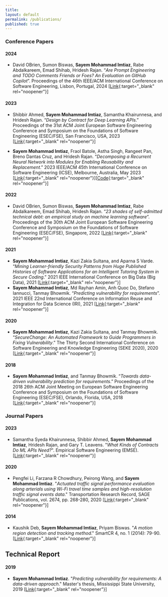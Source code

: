 ```yaml
---
title:
layout: default
permalink: /publications/
published: true
---
```


### Conference Papers

#### 2024
- David OBrien, Sumon Biswas, **Sayem Mohammad Imtiaz**, Rabe Abdalkareem, Emad Shihab, Hridesh Rajan. “*Are Prompt Engineering and TODO Comments Friends or Foes? An Evaluation on GitHub Copilot*”. Proceedings of the 46th IEEE/ACM International Conference on Software Engineering, Lisbon, Portugal, 2024 [[Link](https://sumonbis.github.io/uploads/td-copilot-ICSE24.pdf){:target="_blank" rel="noopener"}]

#### 2023
- Shibbir Ahmed, **Sayem Mohammad Imtiaz**, Samantha Khairunnesa, and Hridesh Rajan. “*Design by Contract for Deep Learning APIs*.” Proceedings of the 31st ACM Joint European Software Engineering Conference and Symposium on the Foundations of Software Engineering (ESEC/FSE), San Francisco, USA, 2023 [[Link](https://dl.acm.org/doi/abs/10.1145/3611643.3616247){:target="_blank" rel="noopener"}]

- **Sayem Mohammad Imtiaz**, Fraol Batole, Astha Singh, Rangeet Pan, Breno Dantas Cruz, and Hridesh Rajan. “*Decomposing a Recurrent Neural Network into Modules for Enabling Reusability and Replacement*.” 2023 IEEE/ACM 45th International Conference on Software Engineering (ICSE), Melbourne, Australia, May 2023 [[Link](https://ieeexplore.ieee.org/abstract/document/10172723){:target="_blank" rel="noopener"}][[Code](https://github.com/sayemimtiaz/DecomposeRNNintoModules){:target="_blank" rel="noopener"}]

#### 2022
- David OBrien, Sumon Biswas, **Sayem Mohammad Imtiaz**, Rabe Abdalkareem, Emad Shihab, Hridesh Rajan. “*23 shades of self-admitted technical debt: an empirical study on machine learning software*”. Proceedings of the 30th ACM Joint European Software Engineering Conference and Symposium on the Foundations of Software Engineering (ESEC/FSE), Singapore, 2022 [[Link](https://dl.acm.org/doi/abs/10.1145/3540250.3549088){:target="_blank" rel="noopener"}]

#### 2021
- **Sayem Mohammad Imtiaz**, Kazi Zakia Sultana, and Aparna S Varde. “*Mining Learner-friendly Security Patterns from Huge Published Histories of Software Applications for an Intelligent Tutoring System in Secure Coding*.” 2021 IEEE International Conference on Big Data (Big Data), 2021 [[Link](https://ieeexplore.ieee.org/abstract/document/9671757/){:target="_blank" rel="noopener"}]
- **Sayem Mohammad Imtiaz**, Md Rayhan Amin, Anh Quoc Do, Stefano Iannucci, Tanmay Bhowmik. “*Predicting vulnerability for requirements*”. 2021 IEEE 22nd International Conference on Information Reuse and Integration for Data Science (IRI), 2021 [[Link](https://ieeexplore.ieee.org/abstract/document/9599104){:target="_blank" rel="noopener"}]


#### 2020
- **Sayem Mohammad Imtiaz**, Kazi Zakia Sultana, and Tanmay Bhowmik. “*SecureChange: An Automated Framework to Guide Programmers in Fixing Vulnerability*.” The Thirty Second International Conference on Software Engineering and Knowledge Engineering (SEKE 2020), 2020 [[Link](https://ksiresearch.org/seke/seke20paper/paper132.pdf){:target="_blank" rel="noopener"}]

#### 2018
- **Sayem Mohammad Imtiaz**, and Tanmay Bhowmik. “*Towards data-driven vulnerability prediction for requirements*.” Proceedings of the 2018 26th ACM Joint Meeting on European Software Engineering Conference and Symposium on the Foundations of Software Engineering (ESEC/FSE), Orlando, Florida, USA, 2018 [[Link](https://dl.acm.org/doi/abs/10.1145/3236024.3264836){:target="_blank" rel="noopener"}]



### Journal Papers

#### 2023
- Samantha Syeda Khairunnesa, Shibbir Ahmed, **Sayem Mohammad Imtiaz**, Hridesh Rajan, and Gary T. Leavens. "*What Kinds of Contracts Do ML APIs Need?*". Empirical Software Engineering (EMSE). [[Link](https://doi.org/10.1007/s10664-023-10320-z){:target="_blank" rel="noopener"}]


#### 2020
- Pengfei Li, Farzana R Chowdhury, Peirong Wang, and **Sayem Mohammad Imtiaz**. "*Actuated traffic signal performance evaluation along arterials using Wi-Fi travel time samples and high-resolution traffic signal events data*." Transportation Research Record, SAGE Publications, vol. 2674, pp. 268-280, 2020 [[Link](https://journals.sagepub.com/doi/pdf/10.1177/0361198120918869?casa_token=eBwZTgQQvgMAAAAA:t6Qjq2L0mQh6n8Le85UTWoqcttaR9kbD0mgP-CYaF5jUkj3EwQKZOq-WqHnZqxyuVCgWVuXp13Xc){:target="_blank" rel="noopener"}]


#### 2014
- Kaushik Deb, **Sayem Mohammad Imtiaz**, Priyam Biswas. "*A motion region detection and tracking method*." SmartCR 4, no. 1 (2014): 79-90. [[Link](https://www.dbpia.co.kr/Journal/articleDetail?nodeId=NODE02464906){:target="_blank" rel="noopener"}]



## Technical Report

#### 2019
- **Sayem Mohammad Imtiaz**. "*Predicting vulnerability for requirements: A data-driven approach*." Master's thesis, Mississippi State University, 2019 [[Link](https://www.proquest.com/openview/cc64e63540c39f33f42d5ebd2d6f7bdb/1?pq-origsite=gscholar&cbl=18750&diss=y){:target="_blank" rel="noopener"}]

